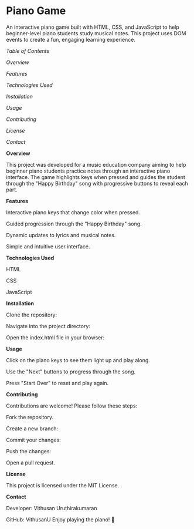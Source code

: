 # Piano Game

An interactive piano game built with HTML, CSS, and JavaScript to help beginner-level piano students study musical notes. This project uses DOM events to create a fun, engaging learning experience.

*Table of Contents*

*Overview*

*Features*

*Technologies Used*

*Installation*

*Usage*

*Contributing*

*License*

*Contact*

**Overview**

This project was developed for a music education company aiming to help beginner piano students practice notes through an interactive piano interface. The game highlights keys when pressed and guides the student through the "Happy Birthday" song with progressive buttons to reveal each part.

**Features**

Interactive piano keys that change color when pressed.

Guided progression through the "Happy Birthday" song.

Dynamic updates to lyrics and musical notes.

Simple and intuitive user interface.

**Technologies Used**

HTML

CSS

JavaScript

**Installation**

Clone the repository:

Navigate into the project directory:

Open the index.html file in your browser:

**Usage**

Click on the piano keys to see them light up and play along.

Use the "Next" buttons to progress through the song.

Press "Start Over" to reset and play again.

**Contributing**

Contributions are welcome! Please follow these steps:

Fork the repository.

Create a new branch:

Commit your changes:

Push the changes:

Open a pull request.

**License**

This project is licensed under the MIT License.

**Contact**

Developer: Vithusan Uruthirakumaran


GitHub: VithusanU
Enjoy playing the piano! 🎹

